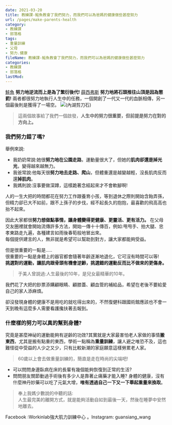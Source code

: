 ```yaml
---
date: 2021-03-20
title: 教練課-鮭魚教會了我們努力，而我們可以為爸媽的健康做些甚麼努力
url: /pages/make-parents-health
category:
- 教練課
- 部落格
tags:
- 重量訓練
- 父母
- 努力.健康
fileName: 教練課-鮭魚教會了我們努力，而我們可以為爸媽的健康做些甚麼努力
categories:
- 教練課
- 部落格
lastMod: 
---
```



[鮭魚](https://zh.wikipedia.org/zh-tw/%E9%AE%AD%E9%AD%9A) **努力地逆流而上是為了繁衍後代!**
[薛西弗斯](https://zh.wikipedia.org/wiki/%E8%A5%BF%E8%A5%BF%E5%BC%97%E6%96%AF) **努力地將石頭推往山頂是因為懲罰!**
兩者都很努力地執行人生中的任務，一個開創了一代又一代的血脈相傳，另一個最後則是獲得了一場空。
![](https://cdn.jsdelivr.net/gh/xiang0805/blogimage@main/img/教練課-鮭魚教會了我們努力，而我們可以為爸媽的健康做些甚麼努力-1.jpg)(內湖剪刀石)

>這兩個故事給了我們一個啟發，**人生中的努力很重要，但前提是努力在對的方向上。**

### 我們努力錯了嗎?

舉例來說:
* 我奶奶常說:她很**努力地在公園走路**，運動量很大了，但她的**肌肉卻還是掉光光**，變得越來越無力。
* 我爸常說:他每天很**努力地去走路、爬山**，但體重還是越變越輕，沒長肌肉反而還**掉肌肉**。
* 我媽則說:沒事要做深蹲，這樣跪著念經起來才不會軟腳啊!


人的一生大把的時間都花在努力工作跟養育小孩，等到退休之際則開始含飴弄孫，但精力卻已大不如前，跟不上孫子的步伐，經不起長久的抱抱，最喜歡的飛高高也抬不起來。

因此大家都很**努力想做點事情，讓身體變得更健康、更靈活、更有活力。**
在父母交友圈裡就會開始流傳許多方法，開始一傳十十傳百，例如:甩甩手、拍大腿、忠孝東路走九遍，各種建言如雨後春筍般地冒出來。  
每個提供建言的人，無非就是希望可以幫助到對方，讓大家都能夠受益。

但是很重要的一點是…..  
很重要的一點是身體上的器官都會隨著年齡逐漸地退化，它可沒有時間可以等!  
**挑選對的運動，讓肌肉跟骨頭有機會逆齡，挑選錯的運動反而比不做來的更傷身。**

> 于美人曾說過:人生最後的10年，是兒女最精華的10年。

我們花了大把的鈔票添購顧眼睛、顧膝蓋、顧血管的補給品，希望在老後不要給愛自己的家人添麻煩。

卻沒發現身體的健康不是用吃的就吃得出來的，不然復健科跟國術館應該也不會一天到晚有這麼多人需要看護攙扶著去報到。

### 什麼樣的努力可以真的幫到身體?

究竟是甚麼神祕的運動能夠有逆齡的功效?其實就是大家最害怕老人家做的事情**搬東西**，尤其是搬有點重的東西，學術一點稱為**重量訓練**，讓人避之唯恐不及，這也難怪從中受益的人少之又少，只有比較新潮的家庭願意這樣勞累老人家。
> 60歲以上會去做重量訓練的，簡直是走在時尚的尖端吧!

* 可以問問身邊臥病在床的長輩有幾個能夠恢復到正常的生活?  
* 問問朋友關節動過手術後有多少人是靠著止痛藥才能入睡?
身體的健康，沒有什麼神丹妙藥可以吃了元氣大增，**唯有透過自己一下又一下舉起重量來換取**。
>奉上我媽少數說的中聽的話:  
人生最完美的離開方式，就是能夠活動自如到最後一天，然後在睡夢中安然地離去。

Facebook :Workinlab強大肌力訓練中心 。Instagram: guansiang_wang
